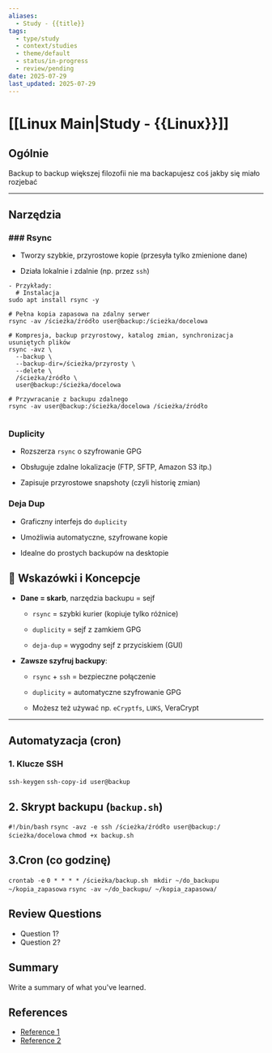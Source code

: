 ```yaml
---
aliases:
  - Study - {{title}}
tags:
  - type/study
  - context/studies
  - theme/default
  - status/in-progress
  - review/pending
date: 2025-07-29
last_updated: 2025-07-29
---
```


# [[Linux Main|Study - {{Linux}}]]

## Ogólnie
Backup to backup większej filozofii nie ma backapujesz coś jakby się miało rozjebać

---

## Narzędzia
### ### **Rsync**

- Tworzy szybkie, przyrostowe kopie (przesyła tylko zmienione dane)
    
- Działa lokalnie i zdalnie (np. przez `ssh`)
    
```
- Przykłady:
  # Instalacja
sudo apt install rsync -y

# Pełna kopia zapasowa na zdalny serwer
rsync -av /ścieżka/źródło user@backup:/ścieżka/docelowa

# Kompresja, backup przyrostowy, katalog zmian, synchronizacja usuniętych plików
rsync -avz \
  --backup \
  --backup-dir=/ścieżka/przyrosty \
  --delete \
  /ścieżka/źródło \
  user@backup:/ścieżka/docelowa

# Przywracanie z backupu zdalnego
rsync -av user@backup:/ścieżka/docelowa /ścieżka/źródło
  
```
### **Duplicity**

- Rozszerza `rsync` o szyfrowanie GPG
    
- Obsługuje zdalne lokalizacje (FTP, SFTP, Amazon S3 itp.)
    
- Zapisuje przyrostowe snapshoty (czyli historię zmian)
### **Deja Dup**

- Graficzny interfejs do `duplicity`
    
- Umożliwia automatyczne, szyfrowane kopie
    
- Idealne do prostych backupów na desktopie
  
## 🧠 Wskazówki i Koncepcje

- **Dane = skarb**, narzędzia backupu = sejf
    
    - `rsync` = szybki kurier (kopiuje tylko różnice)
        
    - `duplicity` = sejf z zamkiem GPG
        
    - `deja-dup` = wygodny sejf z przyciskiem (GUI)
        
- **Zawsze szyfruj backupy**:
    
    - `rsync` + `ssh` = bezpieczne połączenie
        
    - `duplicity` = automatyczne szyfrowanie GPG
        
    - Możesz też używać np. `eCryptfs`, `LUKS`, VeraCrypt

---
## Automatyzacja (cron)
### 1. Klucze SSH
`ssh-keygen`
`ssh-copy-id user@backup`
## 2. Skrypt backupu (`backup.sh`)
`#!/bin/bash`
`rsync -avz -e ssh /ścieżka/źródło user@backup:/ścieżka/docelowa`
`chmod +x backup.sh`
## 3.Cron (co godzinę)
`crontab -e`
`0 * * * * /ścieżka/backup.sh
`
`mkdir ~/do_backupu ~/kopia_zapasowa`
`rsync -av ~/do_backupu/ ~/kopia_zapasowa/`


## Review Questions
- Question 1?
- Question 2?

## Summary
Write a summary of what you've learned.

## References
- [Reference 1](link)
- [Reference 2](link)